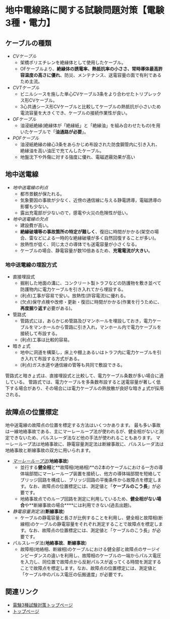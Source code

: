 # 地中電線路に関する試験問題対策【電験3種・電力】

## ケーブルの種類

- *CVケーブル*
    - 架橋ポリエチレンを絶縁体として使用したケーブル。
    - OFケーブルより、**絶縁体の誘電率、熱抵抗率の小ささ、常時導体最高許容温度の高さに優れ**、防災、メンテナンス、送電容量の面で有利であるため主流。
- *CVTケーブル*
    - ビニルシースを施した単心CVケーブル3条をより合わせたトリプレックス形CVケーブル。
    - 3心共通シース形CVケーブルと比較してケーブルの熱抵抗が小さいため電流容量を大きくでき、ケーブルの接続作業性が良い。
- *OFケーブル*
    - 油浸紙絶縁(絶縁体が「絶縁紙」と「絶縁油」を組み合わせたもの)を用いたケーブルで「**油通路が必要**」。
- *POFケーブル*
    - 油浸紙絶縁の線心3条をあらかじめ布設された防食鋼管内に引き入れ、絶縁油を高い油圧で充てんしたケーブル。
    - 地盤沈下や外傷に対する強度に優れ、電磁遮蔽効果が高い

## 地中送電線

- *地中送電線の利点*
    - 都市景観が保たれる。
    - 気象要因の事故が少なく、近傍の通信線に与える静電誘導，電磁誘導の影響も少ない。
    - 露出充電部が少ないので，感電や火災の危険性が低い。
- *地中送電線の欠点*
    - 建設費が高い。
    - **絶縁破壊等の事故箇所の特定が難しく**、復旧に時間がかかる(架空の場合、雷などによる一時的な絶縁破壊が多く自然回復することが多い)。
    - 放熱性が低く、同じ太さの導体でも送電容量が小さくなる。
    - ケーブルの場合、静電容量が数10倍あるため、**充電電流が大きい**。

### 地中送電線の埋設方式

- 直接埋設式
    - 掘削した地面の溝に、コンクリート製トラフなどの防護物を敷き並べて防護物内に電力ケーブルを引き入れてから埋設する。
    - (利点)工事が容易で安い。放熱性(許容電流)に優れる。
    - (欠点)保守点検や改修・更新・復旧に時間がかかる(作業を行うために、**再度掘り返す**必要がある)。
- 管路式
    - 管路式には，あらかじめ管路及びマンホールを埋設しておき，電力ケーブルをマンホールから管路に引き入れ，マンホール内で電力ケーブルを接続して布設する。
    - (利点)工事は比較的容易。
- 暗きょ式
    - 地中に洞道を構築し，床上や棚上あるいはトラフ内に電力ケーブルを引き入れて布設する方式がある。
    - (利点)ガス水道や通信線の管等も共同で敷設できる。

管路式と暗きょ式は、直接埋設式と比較して、電力ケーブル条数が多い場合に適している。
管路式では、電力ケーブルを多条数布設すると送電容量が著しく低下する場合があり、その場合には電力ケーブルの熱放散が良好な暗きょ式が採用される。

## 故障点の位置標定

地中送電線の故障点の位置を標定する方法はいくつかあります。
最も多い事故は一線地絡事故である、主にマーレーループ法が使われるが、健全相がないと測定できないため、パルスレーダ法など他の手法が使われることもあります。
マーレーループ法は地絡事故に、静電容量測定法は断線事故に、パルスレーダ法は地絡事故と断線事故の双方に用いられます。

- *[マーレーループ法](./6-1-1-murrey-loop-method.md)*(**地絡事故**)
    - 並行する**健全相**と**故障相(地絡相)**の2本のケーブルにおける一方の導体端部間にマーレーループ装置を接続し、他方の導体端部間を短絡してブリッジ回路を構成し、ブリッジ回路の平衡条件から故障点を標定します。なお、故障点の位置標定には、測定値と「**ケーブルのこう長**」が必要です。
    - 地絡事故点でのループ回路を測定に利用しているため、**健全相がない場合**や**断線事故の場合****には利用できない(過去出題)。
- *静電容量測定法*(**断線事故**)
    - ケーブルの静電容量と長さが比例することを利用し、健全相と故障相(断線相)のケーブルの静電容量をそれぞれ測定することで故障点を標定します。なお、故障点の位置標定には、測定値と「ケーブルのこう長」が必要です。
- パルスレーダ法(**地絡事故**、**断線事故**)
    - 故障相(地絡相、断線相)のケーブルにおける健全部と故障点のサージインピーダンスの違いを利用し、故障相のケーブルの一端からパルス電圧を入力し、同位置で故障点から反射パルスが返ってくる時間を測定することで故障点を標定します。なお、故障点の位置標定には、測定値と「ケーブル中のパルス電圧の伝搬速度」が必要です。


## 関連リンク

- [電験3種試験対策トップページ](../index.md)
- [トップページ](../../../index.md)